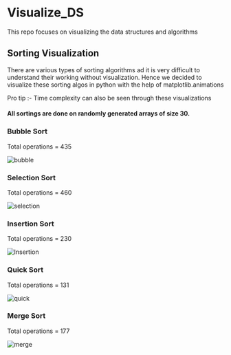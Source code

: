 # Visualize_DS
This repo focuses on visualizing the data structures and algorithms 

## Sorting Visualization 

There are various types of sorting algorithms ad it is very difficult to understand their working without visualization.
Hence we decided to visualize these sorting algos in python with the help of matplotlib.animations

Pro tip :- Time complexity can also be seen through these visualizations

#### All sortings are done on randomly generated arrays of size 30.

### Bubble Sort
Total operations = 435 

![bubble](https://user-images.githubusercontent.com/46081301/79339497-9f94f880-7f46-11ea-9c7f-5059d65c87d2.gif)

### Selection Sort
Total operations = 460

![selection](https://user-images.githubusercontent.com/46081301/79339506-a3287f80-7f46-11ea-8dd1-fac20ec0e092.gif)

### Insertion Sort
Total operations = 230

![Insertion](https://user-images.githubusercontent.com/46081301/79339499-a15ebc00-7f46-11ea-9348-8a86af034180.gif)

### Quick Sort
Total operations = 131

![quick](https://user-images.githubusercontent.com/46081301/79339503-a28fe900-7f46-11ea-9394-137c927c13f4.gif)

### Merge Sort
Total operations = 177

![merge](https://user-images.githubusercontent.com/46081301/79339502-a1f75280-7f46-11ea-8d21-d86ad6e607d6.gif)
